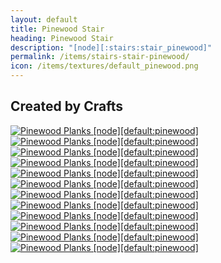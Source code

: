 ```yaml
---
layout: default
title: Pinewood Stair
heading: Pinewood Stair
description: "[node][:stairs:stair_pinewood]"
permalink: /items/stairs-stair-pinewood/
icon: /items/textures/default_pinewood.png
---
```



## Created by Crafts

<div class="craft">
    <div>
        <span><a href="{{site.baseurl}}/items/default-pinewood/"><img src="{{site.baseurl}}/assets/img/items/textures/default_pinewood.png" data-toggle="tooltip" title="Pinewood Planks [node][default:pinewood]"></a></span>
        <span></span>
        <span></span>
    </div>
    <div>
        <span><a href="{{site.baseurl}}/items/default-pinewood/"><img src="{{site.baseurl}}/assets/img/items/textures/default_pinewood.png" data-toggle="tooltip" title="Pinewood Planks [node][default:pinewood]"></a></span>
        <span><a href="{{site.baseurl}}/items/default-pinewood/"><img src="{{site.baseurl}}/assets/img/items/textures/default_pinewood.png" data-toggle="tooltip" title="Pinewood Planks [node][default:pinewood]"></a></span>
        <span></span>
    </div>
    <div>
        <span><a href="{{site.baseurl}}/items/default-pinewood/"><img src="{{site.baseurl}}/assets/img/items/textures/default_pinewood.png" data-toggle="tooltip" title="Pinewood Planks [node][default:pinewood]"></a></span>
        <span><a href="{{site.baseurl}}/items/default-pinewood/"><img src="{{site.baseurl}}/assets/img/items/textures/default_pinewood.png" data-toggle="tooltip" title="Pinewood Planks [node][default:pinewood]"></a></span>
        <span><a href="{{site.baseurl}}/items/default-pinewood/"><img src="{{site.baseurl}}/assets/img/items/textures/default_pinewood.png" data-toggle="tooltip" title="Pinewood Planks [node][default:pinewood]"></a></span>
    </div>
</div>

<div class="craft">
    <div>
        <span></span>
        <span></span>
        <span><a href="{{site.baseurl}}/items/default-pinewood/"><img src="{{site.baseurl}}/assets/img/items/textures/default_pinewood.png" data-toggle="tooltip" title="Pinewood Planks [node][default:pinewood]"></a></span>
    </div>
    <div>
        <span></span>
        <span><a href="{{site.baseurl}}/items/default-pinewood/"><img src="{{site.baseurl}}/assets/img/items/textures/default_pinewood.png" data-toggle="tooltip" title="Pinewood Planks [node][default:pinewood]"></a></span>
        <span><a href="{{site.baseurl}}/items/default-pinewood/"><img src="{{site.baseurl}}/assets/img/items/textures/default_pinewood.png" data-toggle="tooltip" title="Pinewood Planks [node][default:pinewood]"></a></span>
    </div>
    <div>
        <span><a href="{{site.baseurl}}/items/default-pinewood/"><img src="{{site.baseurl}}/assets/img/items/textures/default_pinewood.png" data-toggle="tooltip" title="Pinewood Planks [node][default:pinewood]"></a></span>
        <span><a href="{{site.baseurl}}/items/default-pinewood/"><img src="{{site.baseurl}}/assets/img/items/textures/default_pinewood.png" data-toggle="tooltip" title="Pinewood Planks [node][default:pinewood]"></a></span>
        <span><a href="{{site.baseurl}}/items/default-pinewood/"><img src="{{site.baseurl}}/assets/img/items/textures/default_pinewood.png" data-toggle="tooltip" title="Pinewood Planks [node][default:pinewood]"></a></span>
    </div>
</div>
